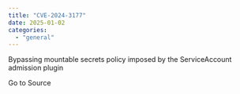 ```yaml
---
title: "CVE-2024-3177"
date: 2025-01-02
categories: 
  - "general"
---
```


Bypassing mountable secrets policy imposed by the ServiceAccount admission plugin

Go to Source
